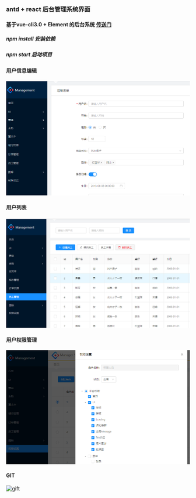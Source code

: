 ### antd + react 后台管理系统界面

#### 基于vue-cli3.0 + Element 的后台系统 [传送门](https://github.com/sharebetter/vue-element-managment)

##### npm install 安装依赖
##### npm start 启动项目

#### 用户信息编辑
![信息编辑](https://github.com/sharebetter/management/blob/master/itemImgs/manage1.png)

#### 用户列表
![用户列表](https://github.com/sharebetter/management/blob/master/itemImgs/manage2.png)

#### 用户权限管理
![用户权限管理](https://github.com/sharebetter/management/blob/master/itemImgs/manage3.png)

#### GIT
![gift](https://github.com/sharebetter/management/blob/master/itemImgs/management.gif)
